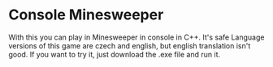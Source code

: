 # Console Minesweeper
With this you can play in Minesweeper in console in C++. It's safe
Language versions of this game are czech and english, but english translation isn't good.
If you want to try it, just download the .exe file and run it. 
